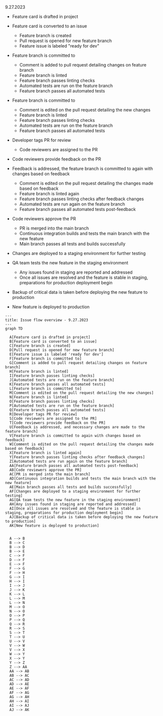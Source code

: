 9.27.2023

- Feature card is drafted in project

- Feature card is converted to an issue

  - Feature branch is created
  - Pull request is opened for new feature branch
  - Feature issue is labeled "ready for dev"

- Feature branch is committed to

  - Comment is added to pull request detailing changes on feature branch
  - Feature branch is linted
  - Feature branch passes linting checks
  - Automated tests are run on the feature branch
  - Feature branch passes all automated tests

- Feature branch is committed to

  - Comment is edited on the pull request detailing the new changes
  - Feature branch is linted
  - Feature branch passes linting checks
  - Automated tests are run on the feature branch
  - Feature branch passes all automated tests

- Developer tags PR for review

  - Code reviewers are assigned to the PR

- Code reviewers provide feedback on the PR

- Feedback is addressed, the feature branch is committed to again with changes
  based on feedback

  - Comment is edited on the pull request detailing the changes made based on
    feedback
  - Feature branch is linted again
  - Feature branch passes linting checks after feedback changes
  - Automated tests are run again on the feature branch
  - Feature branch passes all automated tests post-feedback

- Code reviewers approve the PR

  - PR is merged into the main branch
  - Continuous integration builds and tests the main branch with the new feature
  - Main branch passes all tests and builds successfully

- Changes are deployed to a staging environment for further testing

- QA team tests the new feature in the staging environment

  - Any issues found in staging are reported and addressed
  - Once all issues are resolved and the feature is stable in staging,
    preparations for production deployment begin

- Backup of critical data is taken before deploying the new feature to
  production

- New feature is deployed to production

```mermaid
---
title: Issue flow overview - 9.27.2023
---
graph TD

  A[Feature card is drafted in project]
  B[Feature card is converted to an issue]
  C[Feature branch is created]
  D[Pull request is opened for new feature branch]
  E[Feature issue is labeled 'ready for dev']
  F[Feature branch is committed to]
  G[Comment is added to pull request detailing changes on feature branch]
  H[Feature branch is linted]
  I[Feature branch passes linting checks]
  J[Automated tests are run on the feature branch]
  K[Feature branch passes all automated tests]
  L[Feature branch is committed to]
  M[Comment is edited on the pull request detailing the new changes]
  N[Feature branch is linted]
  O[Feature branch passes linting checks]
  P[Automated tests are run on the feature branch]
  Q[Feature branch passes all automated tests]
  R[Developer tags PR for review]
  S[Code reviewers are assigned to the PR]
  T[Code reviewers provide feedback on the PR]
  U[Feedback is addressed, and necessary changes are made to the feature branch]
  V[Feature branch is committed to again with changes based on feedback]
  W[Comment is edited on the pull request detailing the changes made based on feedback]
  X[Feature branch is linted again]
  Y[Feature branch passes linting checks after feedback changes]
  Z[Automated tests are run again on the feature branch]
  AA[Feature branch passes all automated tests post-feedback]
  AB[Code reviewers approve the PR]
  AC[PR is merged into the main branch]
  AD[Continuous integration builds and tests the main branch with the new feature]
  AE[Main branch passes all tests and builds successfully]
  AF[Changes are deployed to a staging environment for further testing]
  AG[QA team tests the new feature in the staging environment]
  AH[Any issues found in staging are reported and addressed]
  AI[Once all issues are resolved and the feature is stable in staging, preparations for production deployment begin]
  AJ[Backup of critical data is taken before deploying the new feature to production]
  AK[New feature is deployed to production]


  A --> B
  B --> C
  B --> D
  B --> E
  C --> F
  D --> F
  E --> F
  F --> G
  F --> H
  G --> I
  H --> I
  I --> J
  J --> K
  K --> L
  L --> M
  L --> N
  M --> O
  N --> O
  O --> P
  P --> Q
  Q --> R
  R --> S
  S --> T
  T --> U
  U --> V
  V --> W
  V --> X
  W --> Y
  X --> Y
  Y --> Z
  Z --> AA
  AA --> AB
  AB --> AC
  AC --> AD
  AD --> AE
  AE --> AF
  AF --> AG
  AG --> AH
  AH --> AI
  AI --> AJ
  AJ --> AK

```
